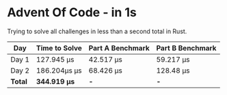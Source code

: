 # Advent Of Code - in 1s
Trying to solve all challenges in less than a second total in Rust.

| Day    | Time to Solve | Part A Benchmark | Part B Benchmark |
|--------|---------------|------------------|------------------|
| Day 1  | 127.945 µs    | 42.517 µs        | 59.217 µs        |
| Day 2  | 186.204µs µs  | 68.426 µs        | 128.48 µs        |
| **Total** | **344.919 µs** | **-**     | **-**     |

